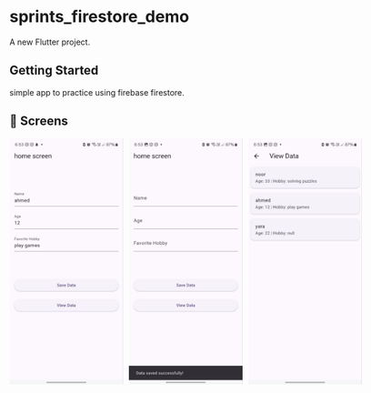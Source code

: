# sprints_firestore_demo

A new Flutter project.

## Getting Started

simple app to practice using firebase firestore.

## 📸 Screens

<div style="display: flex; gap: 10px;">
    <img src="readme/home_1.jpg" alt="home" width="200">
    <img src="readme/home_2.jpg"alt="home" width="200">
    <img src="readme/home_3.jpg"alt="home" width="200">
</div>
